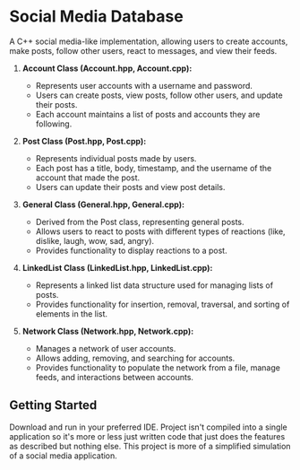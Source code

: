 # Social Media Database

A C++ social media-like implementation, allowing users to create accounts, make posts, follow other users, react to messages, and view their feeds.

1. **Account Class (Account.hpp, Account.cpp):**
   - Represents user accounts with a username and password.
   - Users can create posts, view posts, follow other users, and update their posts.
   - Each account maintains a list of posts and accounts they are following.

2. **Post Class (Post.hpp, Post.cpp):**
   - Represents individual posts made by users.
   - Each post has a title, body, timestamp, and the username of the account that made the post.
   - Users can update their posts and view post details.

3. **General Class (General.hpp, General.cpp):**
   - Derived from the Post class, representing general posts.
   - Allows users to react to posts with different types of reactions (like, dislike, laugh, wow, sad, angry).
   - Provides functionality to display reactions to a post.

4. **LinkedList Class (LinkedList.hpp, LinkedList.cpp):**
   - Represents a linked list data structure used for managing lists of posts.
   - Provides functionality for insertion, removal, traversal, and sorting of elements in the list.

5. **Network Class (Network.hpp, Network.cpp):**
   - Manages a network of user accounts.
   - Allows adding, removing, and searching for accounts.
   - Provides functionality to populate the network from a file, manage feeds, and interactions between accounts.

## Getting Started

Download and run in your preferred IDE. Project isn't compiled into a single application so it's more or less just written code that just does the features as described but nothing else. This project is more of a simplified simulation of a social media application.





